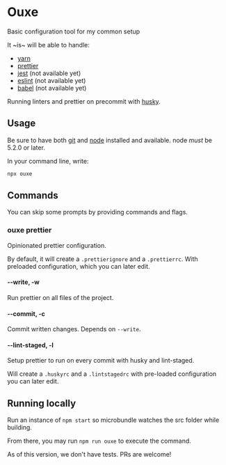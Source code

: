 # Ouxe

Basic configuration tool for my common setup

It ~is~ will be able to handle:

- [yarn](https://yarnpkg.com)
- [prettier](https://prettier.io)
- [jest](https://jestjs.io) (not available yet)
- [eslint](https://eslint.org) (not available yet)
- [babel](https://babeljs.io) (not available yet)

Running linters and prettier on precommit with [husky](https://github.com/typicode/husky).

## Usage

Be sure to have both [git](https://git-scm.com) and [node](https://nodejs.org/en/) installed and available. node _must_ be 5.2.0 or later.

In your command line, write:

```bash
npx ouxe
```

## Commands

You can skip some prompts by providing commands and flags.

### ouxe prettier

Opinionated prettier configuration.

By default, it will create a `.prettierignore` and a `.prettierrc`. With preloaded configuration, which you can later edit.

#### --write, -w

Run prettier on all files of the project.

#### --commit, -c

Commit written changes. Depends on `--write`.

#### --lint-staged, -l

Setup prettier to run on every commit with husky and lint-staged.

Will create a `.huskyrc` and a `.lintstagedrc` with pre-loaded configuration you can later edit.

## Running locally

Run an instance of `npm start` so microbundle watches the src folder while building.

From there, you may run `npm run ouxe` to execute the command.

As of this version, we don't have tests. PRs are welcome!

